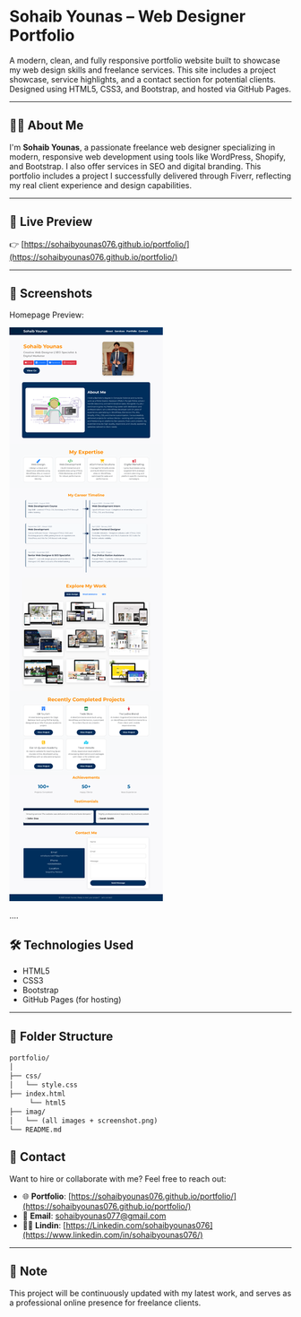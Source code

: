 # Sohaib Younas – Web Designer Portfolio

A modern, clean, and fully responsive portfolio website built to showcase my web design skills and freelance services. This site includes a project showcase, service highlights, and a contact section for potential clients. Designed using HTML5, CSS3, and Bootstrap, and hosted via GitHub Pages.

---
## 👨‍💻 About Me

I'm **Sohaib Younas**, a passionate freelance web designer specializing in modern, responsive web development using tools like WordPress, Shopify, and Bootstrap. I also offer services in SEO and digital branding. This portfolio includes a project I successfully delivered through Fiverr, reflecting my real client experience and design capabilities.

---

## 🔗 Live Preview

👉 [https://sohaibyounas076.github.io/portfolio/](https://sohaibyounas076.github.io/portfolio/)

---

## 📸 Screenshots

Homepage Preview:

![Portfolio Screenshot](img/updatedportolio.png)

....

## 🛠️ Technologies Used

- HTML5  
- CSS3  
- Bootstrap  
- GitHub Pages (for hosting)

---

## 📁 Folder Structure

```
portfolio/
│
├── css/
│   └── style.css
├── index.html
     └── html5
├── imag/
│   └── (all images + screenshot.png)
└── README.md
```

## 📩 Contact

Want to hire or collaborate with me? Feel free to reach out:

- 🌐 **Portfolio**: [https://sohaibyounas076.github.io/portfolio/](https://sohaibyounas076.github.io/portfolio/)  
- 📧 **Email**: sohaibyounas077@gmail.com  
- 🧑‍💼 **Lindin**: [https://Linkedin.com/sohaibyounas076](https://www.linkedin.com/in/sohaibyounas076/)

---

## 📝 Note

This project will be continuously updated with my latest work, and serves as a professional online presence for freelance clients.

